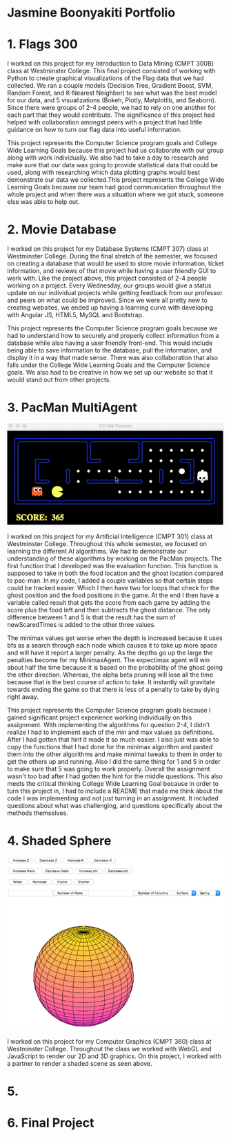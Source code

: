 # Jasmine Boonyakiti Portfolio

<h1><b>1. Flags 300</b></h1>

I worked on this project for my Introduction to Data Mining (CMPT 300B) class at Westminster College. This final project consisted of working with Python to create graphical visualizations of the Flag data that we had collected. We ran a couple models (Decision Tree, Gradient Boost, SVM, Random Forest, and K-Nearest Neighbor) to see what was the best model for our data, and 5 visualizations (Bokeh, Plotly, Matplotlib, and Seaborn). Since there were groups of 2-4 people, we had to rely on one another for each part that they would contribute. The significance of this project had helped with collaboration amongst peers with a project that had little guidance on how to turn our flag data into useful information. 

This project represents the Computer Science program goals and College Wide Learning Goals because this project had us collaborate with our group along with work individually. We also had to take a day to research and make sure that our data was going to provide statistical data that could be used, along with researching which data plotting graphs would best demonstrate our data we collected.This project represents the College Wide Learning Goals because our team had good communication throughout the whole project and when there was a situation where we got stuck, someone else was able to help out. 

<h1><b>2. Movie Database </b></h1>

I worked on this project for my Database Systems (CMPT 307) class at Westminster College. During the final stretch of the semester, we focused on creating a database that would be used to store movie information, ticket information, and reviews of that movie while having a user friendly GUI to work with. Like the project above, this project consisted of 2-4 people working on a project. Every Wednesday, our groups would give a status update on our individual projects while getting feedback from our professor and peers on what could be improved. Since we were all pretty new to creating websites, we ended up having a learning curve with developing with Angular JS, HTML5, MySQL and Bootstrap.

This project represents the Computer Science program goals because we had to understand how to securely and properly collect information from a database while also having a user friendly front-end. This would include being able to save information to the database, pull the information, and display it in a way that made sense. There was also collaboration that also falls under the College Wide Learning Goals and the Computer Science goals. We also had to be creative in how we set up our website so that it would stand out from other projects. 

<h1><b>3. PacMan MultiAgent </b></h1>

![](PacMan.gif)

I worked on this project for my Artificial Intelligence (CMPT 301) class at Westminster College. Throughout this whole semester, we focused on learning the different AI algorithms. We had to demonstrate our understanding of these algorithms by working on the PacMan projects. The first function that I developed was the evaluation function. This function is supposed to take in both the food location and the ghost location compared to pac-man. In my code, I added a couple variables so that certain steps could be tracked easier. Which I then have two for loops that check for the ghost position and the food positions in the game. At the end I then have a variable called result that gets the score from each game by adding the score plus the food left and then subtracts the ghost distance. The only difference between 1 and 5 is that the result has the sum of newScaredTimes is added to the other three values.
	
The minimax values get worse when the depth is increased because it uses bfs as a search through each node which causes it to take up more space and will have it report a larger penalty. As the depths go up the large the penalties become for my MinimaxAgent. The expectimax agent will win about half the time because it is based on the probability of the ghost going the other direction. Whereas, the alpha beta pruning will lose all the time because that is the best course of action to take. It instantly will gravitate towards ending the game so that there is less of a penalty to take by dying right away. 

This project represents the Computer Science program goals because I gained significant project experience working individually on this assignment. With implementing the algorithms for question 2-4, I didn't realize I had to implement each of the min and max values as definitions. After I had gotten that hint it made it so much easier. I also just was able to copy the functions that I had done for the minimax algorithm and pasted them into the other algorithms and make minimal tweaks to them in order to get the others up and running. Also I did the same thing for 1 and 5 in order to make sure that 5 was going to work properly. Overall the assignment wasn't too bad after I had gotten the hint for the middle questions. This also meets the critical thinking College Wide Learning Goal because in order to turn this project in, I had to include a README that made me think about the code I was implementing and not just turning in an assignment. It included questions about what was challenging, and questions specifically about the methods themselves.

<h1><b>4. Shaded Sphere </b></h1>

![](Shaded_Sphere.png)

I worked on this project for my Computer Graphics (CMPT 360) class at Westminster College. Throughout the class we worked with WebGL and JavaScript to render our 2D and 3D graphics. On this project, I worked with a partner to render a shaded scene as seen above. 

<h1><b>5. </b></h1>


<h1><b>6. Final Project </b></h1>
